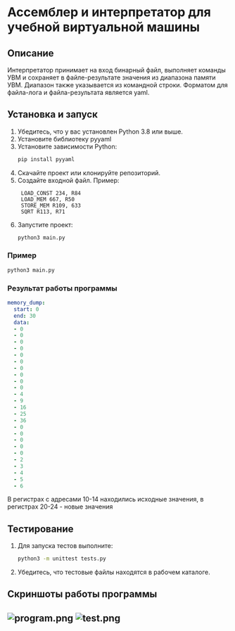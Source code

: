 # Ассемблер и интерпретатор для учебной виртуальной машины

## Описание
Интерпретатор принимает на вход бинарный файл, выполняет команды УВМ
и сохраняет в файле-результате значения из диапазона памяти УВМ. Диапазон
также указывается из командной строки.
Форматом для файла-лога и файла-результата является yaml.

## Установка и запуск
1. Убедитесь, что у вас установлен Python 3.8 или выше.
2. Установите библиотеку pyyaml 
3. Установите зависимости Python:
   ```zsh
   pip install pyyaml
   ```
4. Скачайте проект или клонируйте репозиторий.
5. Создайте входной файл. Пример:
   ```
    LOAD_CONST 234, R84
    LOAD_MEM 667, R50
    STORE_MEM R109, 633
    SQRT R113, R71
   ```
6. Запустите проект:
   ```zsh
   python3 main.py
   ```

### Пример
```zsh
python3 main.py
```
### Результат работы программы
```yaml
memory_dump:
  start: 0
  end: 30
  data:
  - 0
  - 0
  - 0
  - 0
  - 0
  - 0
  - 0
  - 0
  - 0
  - 0
  - 4
  - 9
  - 16
  - 25
  - 36
  - 0
  - 0
  - 0
  - 0
  - 0
  - 2
  - 3
  - 4
  - 5
  - 6
  ```
В регистрах с адресами 10-14 находились исходные значения, в регистрах 20-24 - новые значения
## Тестирование
1. Для запуска тестов выполните:
   ```zsh
   python3 -m unittest tests.py
   ```
2. Убедитесь, что тестовые файлы находятся в рабочем каталоге.

## Скриншоты работы программы
![program.png](schreenshots/program.png)
![test.png](schreenshots/test.png)
---
